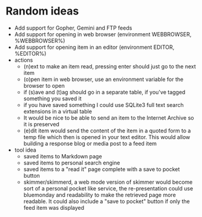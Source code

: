 
# Random ideas

- Add support for Gopher, Gemini and FTP feeds
- Add support for opening in web browser (environment WEBBROWSER, %WEBBROWSER%)
- Add support for opening item in an editor (environment EDITOR, %EDITOR%)
- actions
	- (n)ext to make an item read, pressing enter should just go to the next item
	- (o)pen item in web browser, use an environment variable for the browser to open
	- if (s)ave and (t)ag should go in a separate table, if you've tagged something you saved it
	- if you have saved something I could use SQLite3 full text search extensions in a virtual table
	- It would be nice to  be able to send an item to the Internet Archive so it is preserved
	- (e)dit item would send the content of the item in a quoted form to a temp file which then is opened in your text editor. This would allow building a response blog or media post to a feed item
- tool idea
	- saved items to Markdown page
	- saved items to personal search engine
	- saved items to a "read it" page complete with a save to pocket button
	- skimmer/skimmerd, a web mode version of skimmer would become sort of a personal pocket like service, the re-presentation could use bluemonday and readability to make the retrieved page more readable. It could also include a "save to pocket" button if only the feed item was displayed

